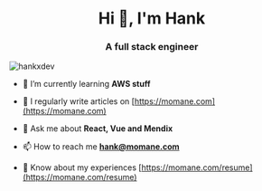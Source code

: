 <h1 align="center">Hi 👋, I'm Hank</h1>
<h3 align="center">A full stack engineer</h3>

<p align="left"> <img src="https://komarev.com/ghpvc/?username=hankxdev&label=Profile%20views&color=0e75b6&style=flat" alt="hankxdev" /> </p>

- 🌱 I’m currently learning **AWS stuff**

- 📝 I regularly write articles on [https://momane.com](https://momane.com)

- 💬 Ask me about **React, Vue and Mendix**

- 📫 How to reach me **hank@momane.com**

- 📄 Know about my experiences [https://momane.com/resume](https://momane.com/resume)


